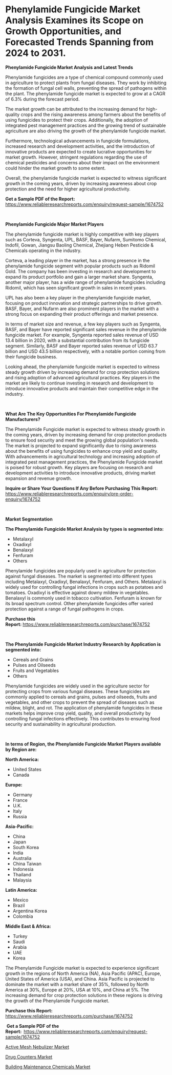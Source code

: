 <p><h1>Phenylamide Fungicide Market Analysis Examines its Scope on Growth Opportunities, and Forecasted Trends Spanning from 2024 to 2031.</h1></p><p><strong>Phenylamide Fungicide Market Analysis and Latest Trends</strong></p>
<p><p>Phenylamide fungicides are a type of chemical compound commonly used in agriculture to protect plants from fungal diseases. They work by inhibiting the formation of fungal cell walls, preventing the spread of pathogens within the plant. The phenylamide fungicide market is expected to grow at a CAGR of 6.3% during the forecast period.</p><p>The market growth can be attributed to the increasing demand for high-quality crops and the rising awareness among farmers about the benefits of using fungicides to protect their crops. Additionally, the adoption of integrated pest management practices and the growing trend of sustainable agriculture are also driving the growth of the phenylamide fungicide market.</p><p>Furthermore, technological advancements in fungicide formulations, increased research and development activities, and the introduction of innovative products are expected to create lucrative opportunities for market growth. However, stringent regulations regarding the use of chemical pesticides and concerns about their impact on the environment could hinder the market growth to some extent.</p><p>Overall, the phenylamide fungicide market is expected to witness significant growth in the coming years, driven by increasing awareness about crop protection and the need for higher agricultural productivity.</p></p>
<p><strong>Get a Sample PDF of the Report:&nbsp;</strong> <a href="https://www.reliableresearchreports.com/enquiry/request-sample/1674752">https://www.reliableresearchreports.com/enquiry/request-sample/1674752</a></p>
<p>&nbsp;</p>
<p><strong>Phenylamide Fungicide Major Market Players</strong></p>
<p><p>The phenylamide fungicide market is highly competitive with key players such as Corteva, Syngenta, UPL, BASF, Bayer, Nufarm, Sumitomo Chemical, Indofil, Gowan, Jiangsu Baoling Chemical, Zhejiang Heben Pesticide & Chemicals operating in the industry.</p><p>Corteva, a leading player in the market, has a strong presence in the phenylamide fungicide segment with popular products such as Ridomil Gold. The company has been investing in research and development to expand its product portfolio and gain a larger market share. Syngenta, another major player, has a wide range of phenylamide fungicides including Ridomil, which has seen significant growth in sales in recent years.</p><p>UPL has also been a key player in the phenylamide fungicide market, focusing on product innovation and strategic partnerships to drive growth. BASF, Bayer, and Nufarm are also prominent players in the market with a strong focus on expanding their product offerings and market presence.</p><p>In terms of market size and revenue, a few key players such as Syngenta, BASF, and Bayer have reported significant sales revenue in the phenylamide fungicide market. For example, Syngenta reported sales revenue of USD 13.4 billion in 2020, with a substantial contribution from its fungicide segment. Similarly, BASF and Bayer reported sales revenue of USD 63.7 billion and USD 43.5 billion respectively, with a notable portion coming from their fungicide business.</p><p>Looking ahead, the phenylamide fungicide market is expected to witness steady growth driven by increasing demand for crop protection solutions and rising adoption of advanced agricultural practices. Key players in the market are likely to continue investing in research and development to introduce innovative products and maintain their competitive edge in the industry.</p></p>
<p>&nbsp;</p>
<p><strong>What Are The Key Opportunities For Phenylamide Fungicide Manufacturers?</strong></p>
<p><p>The Phenylamide Fungicide market is expected to witness steady growth in the coming years, driven by increasing demand for crop protection products to ensure food security and meet the growing global population's needs. The market is projected to expand significantly due to rising awareness about the benefits of using fungicides to enhance crop yield and quality. With advancements in agricultural technology and increasing adoption of integrated pest management practices, the Phenylamide Fungicide market is poised for robust growth. Key players are focusing on research and development activities to introduce innovative products, driving market expansion and revenue growth.</p></p>
<p><strong>Inquire or Share Your Questions If Any Before Purchasing This Report:</strong> <a href="https://www.reliableresearchreports.com/enquiry/pre-order-enquiry/1674752">https://www.reliableresearchreports.com/enquiry/pre-order-enquiry/1674752</a></p>
<p>&nbsp;</p>
<p><strong>Market Segmentation</strong></p>
<p><strong>The Phenylamide Fungicide Market Analysis by types is segmented into:</strong></p>
<p><ul><li>Metalaxyl</li><li>Oxadixyl</li><li>Benalaxyl</li><li>Fenfuram</li><li>Others</li></ul></p>
<p><p>Phenylamide fungicides are popularly used in agriculture for protection against fungal diseases. The market is segmented into different types including Metalaxyl, Oxadixyl, Benalaxyl, Fenfuram, and Others. Metalaxyl is widely used for controlling fungal infections in crops such as potatoes and tomatoes. Oxadixyl is effective against downy mildew in vegetables. Benalaxyl is commonly used in tobacco cultivation. Fenfuram is known for its broad spectrum control. Other phenylamide fungicides offer varied protection against a range of fungal pathogens in crops.</p></p>
<p><strong>Purchase this Report:&nbsp;</strong><a href="https://www.reliableresearchreports.com/purchase/1674752">https://www.reliableresearchreports.com/purchase/1674752</a></p>
<p>&nbsp;</p>
<p><strong>The Phenylamide Fungicide Market Industry Research by Application is segmented into:</strong></p>
<p><ul><li>Cereals and Grains</li><li>Pulses and Oilseeds</li><li>Fruits and Vegetables</li><li>Others</li></ul></p>
<p><p>Phenylamide fungicides are widely used in the agriculture sector for protecting crops from various fungal diseases. These fungicides are commonly applied to cereals and grains, pulses and oilseeds, fruits and vegetables, and other crops to prevent the spread of diseases such as mildew, blight, and rot. The application of phenylamide fungicides in these markets helps improve crop yield, quality, and overall productivity by controlling fungal infections effectively. This contributes to ensuring food security and sustainability in agricultural production.</p></p>
<p>&nbsp;</p>
<p><strong>In terms of Region, the Phenylamide Fungicide Market Players available by Region are:</strong></p>
<p>
    <p> <strong> North America: </strong>
        <ul>
            <li>United States</li>
            <li>Canada</li>
        </ul>
        </p> 
    <p> <strong> Europe: </strong>
        <ul>
            <li>Germany</li>
            <li>France</li>
            <li>U.K.</li>
            <li>Italy</li>
            <li>Russia</li>
        </ul>
        </p> 
    <p> <strong> Asia-Pacific: </strong>
        <ul>
            <li>China</li>
            <li>Japan</li>
            <li>South Korea</li>
            <li>India</li>
            <li>Australia</li>
            <li>China Taiwan</li>
            <li>Indonesia</li>
            <li>Thailand</li>
            <li>Malaysia</li>
        </ul>
        </p> 
    <p> <strong> Latin America: </strong>
        <ul>
            <li>Mexico</li>
            <li>Brazil</li>
            <li>Argentina Korea</li>
            <li>Colombia</li>
        </ul>
        </p> 
    <p> <strong> Middle East & Africa: </strong>
        <ul>
            <li>Turkey</li>
            <li>Saudi</li>
            <li>Arabia</li>
            <li>UAE</li>
            <li>Korea</li>
        </ul>
    </p>
    </p>
<p><p>The Phenylamide Fungicide market is expected to experience significant growth in the regions of North America (NA), Asia Pacific (APAC), Europe, United States of America (USA), and China. Asia Pacific is projected to dominate the market with a market share of 35%, followed by North America at 30%, Europe at 20%, USA at 10%, and China at 5%. The increasing demand for crop protection solutions in these regions is driving the growth of the Phenylamide Fungicide market.</p></p>
<p><strong>Purchase this Report: </strong><a href="https://www.reliableresearchreports.com/purchase/1674752">https://www.reliableresearchreports.com/purchase/1674752</a></p>
<p>&nbsp;<strong>Get a Sample PDF of the Report:&nbsp;&nbsp;</strong><a href="https://www.reliableresearchreports.com/enquiry/request-sample/1674752">https://www.reliableresearchreports.com/enquiry/request-sample/1674752</a></p>
<p><strong></strong></p>
<p><p><a href="https://view.publitas.com/reportprime-1/active-mesh-nebulizer-market-research-report-reveals-the-latest-trends-and-opportunities-of-this-market-for-period-from-2023-2030/">Active Mesh Nebulizer Market</a></p><p><a href="https://view.publitas.com/reportprime-1/drug-counters-market-size-evaluating-its-market-trends-growth-and-projections-2023-2030/">Drug Counters Market</a></p><p><a href="https://view.publitas.com/reportprime-1/decoding-the-building-maintenance-chemicals-market-a-deep-dive-into-the-latest-market-trends-market-segmentation-and-competitive-analysis/">Building Maintenance Chemicals Market</a></p></p>